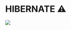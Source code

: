 <h1>HIBERNATE ⚠️</h1>
<img src="https://i0.wp.com/erainnovator.com/wp-content/uploads/2020/05/Hibernate-in-java.png?fit=1200%2C675&ssl=1">
